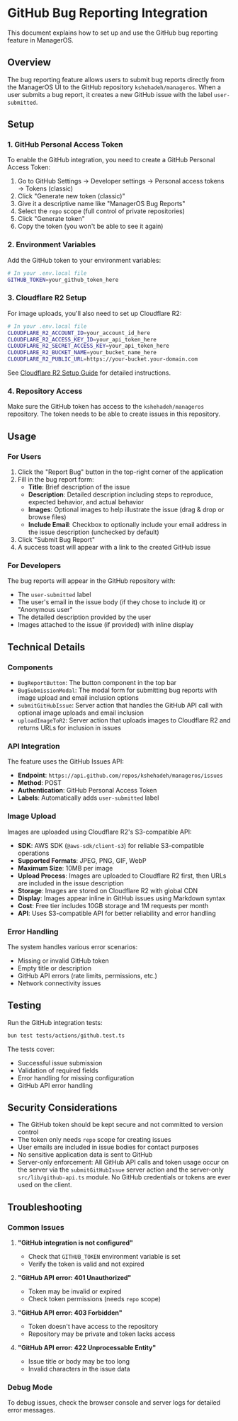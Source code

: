# GitHub Bug Reporting Integration

This document explains how to set up and use the GitHub bug reporting feature in ManagerOS.

## Overview

The bug reporting feature allows users to submit bug reports directly from the ManagerOS UI to the GitHub repository `kshehadeh/manageros`. When a user submits a bug report, it creates a new GitHub issue with the label `user-submitted`.

## Setup

### 1. GitHub Personal Access Token

To enable the GitHub integration, you need to create a GitHub Personal Access Token:

1. Go to GitHub Settings → Developer settings → Personal access tokens → Tokens (classic)
2. Click "Generate new token (classic)"
3. Give it a descriptive name like "ManagerOS Bug Reports"
4. Select the `repo` scope (full control of private repositories)
5. Click "Generate token"
6. Copy the token (you won't be able to see it again)

### 2. Environment Variables

Add the GitHub token to your environment variables:

```bash
# In your .env.local file
GITHUB_TOKEN=your_github_token_here
```

### 3. Cloudflare R2 Setup

For image uploads, you'll also need to set up Cloudflare R2:

```bash
# In your .env.local file
CLOUDFLARE_R2_ACCOUNT_ID=your_account_id_here
CLOUDFLARE_R2_ACCESS_KEY_ID=your_api_token_here
CLOUDFLARE_R2_SECRET_ACCESS_KEY=your_api_token_here
CLOUDFLARE_R2_BUCKET_NAME=your_bucket_name_here
CLOUDFLARE_R2_PUBLIC_URL=https://your-bucket.your-domain.com
```

See [Cloudflare R2 Setup Guide](./cloudflare-r2-setup.md) for detailed instructions.

### 4. Repository Access

Make sure the GitHub token has access to the `kshehadeh/manageros` repository. The token needs to be able to create issues in this repository.

## Usage

### For Users

1. Click the "Report Bug" button in the top-right corner of the application
2. Fill in the bug report form:
   - **Title**: Brief description of the issue
   - **Description**: Detailed description including steps to reproduce, expected behavior, and actual behavior
   - **Images**: Optional images to help illustrate the issue (drag & drop or browse files)
   - **Include Email**: Checkbox to optionally include your email address in the issue description (unchecked by default)
3. Click "Submit Bug Report"
4. A success toast will appear with a link to the created GitHub issue

### For Developers

The bug reports will appear in the GitHub repository with:

- The `user-submitted` label
- The user's email in the issue body (if they chose to include it) or "Anonymous user"
- The detailed description provided by the user
- Images attached to the issue (if provided) with inline display

## Technical Details

### Components

- `BugReportButton`: The button component in the top bar
- `BugSubmissionModal`: The modal form for submitting bug reports with image upload and email inclusion options
- `submitGitHubIssue`: Server action that handles the GitHub API call with optional image uploads and email inclusion
- `uploadImageToR2`: Server action that uploads images to Cloudflare R2 and returns URLs for inclusion in issues

### API Integration

The feature uses the GitHub Issues API:

- **Endpoint**: `https://api.github.com/repos/kshehadeh/manageros/issues`
- **Method**: POST
- **Authentication**: GitHub Personal Access Token
- **Labels**: Automatically adds `user-submitted` label

### Image Upload

Images are uploaded using Cloudflare R2's S3-compatible API:

- **SDK**: AWS SDK (`@aws-sdk/client-s3`) for reliable S3-compatible operations
- **Supported Formats**: JPEG, PNG, GIF, WebP
- **Maximum Size**: 10MB per image
- **Upload Process**: Images are uploaded to Cloudflare R2 first, then URLs are included in the issue description
- **Storage**: Images are stored on Cloudflare R2 with global CDN
- **Display**: Images appear inline in GitHub issues using Markdown syntax
- **Cost**: Free tier includes 10GB storage and 1M requests per month
- **API**: Uses S3-compatible API for better reliability and error handling

### Error Handling

The system handles various error scenarios:

- Missing or invalid GitHub token
- Empty title or description
- GitHub API errors (rate limits, permissions, etc.)
- Network connectivity issues

## Testing

Run the GitHub integration tests:

```bash
bun test tests/actions/github.test.ts
```

The tests cover:

- Successful issue submission
- Validation of required fields
- Error handling for missing configuration
- GitHub API error handling

## Security Considerations

- The GitHub token should be kept secure and not committed to version control
- The token only needs `repo` scope for creating issues
- User emails are included in issue bodies for contact purposes
- No sensitive application data is sent to GitHub
- Server-only enforcement: All GitHub API calls and token usage occur on the server via the `submitGitHubIssue` server action and the server-only `src/lib/github-api.ts` module. No GitHub credentials or tokens are ever used on the client.

## Troubleshooting

### Common Issues

1. **"GitHub integration is not configured"**
   - Check that `GITHUB_TOKEN` environment variable is set
   - Verify the token is valid and not expired

2. **"GitHub API error: 401 Unauthorized"**
   - Token may be invalid or expired
   - Check token permissions (needs `repo` scope)

3. **"GitHub API error: 403 Forbidden"**
   - Token doesn't have access to the repository
   - Repository may be private and token lacks access

4. **"GitHub API error: 422 Unprocessable Entity"**
   - Issue title or body may be too long
   - Invalid characters in the issue data

### Debug Mode

To debug issues, check the browser console and server logs for detailed error messages.

